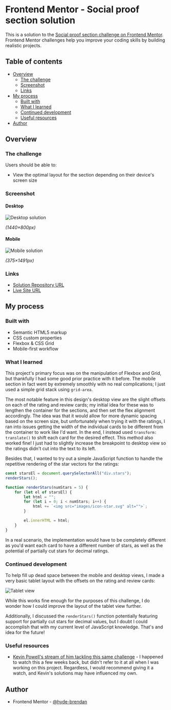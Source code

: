 # Frontend Mentor - Social proof section solution

This is a solution to the [Social proof section challenge on Frontend Mentor](https://www.frontendmentor.io/challenges/social-proof-section-6e0qTv_bA). Frontend Mentor challenges help you improve your coding skills by building realistic projects. 

## Table of contents

- [Overview](#overview)
  - [The challenge](#the-challenge)
  - [Screenshot](#screenshot)
  - [Links](#links)
- [My process](#my-process)
  - [Built with](#built-with)
  - [What I learned](#what-i-learned)
  - [Continued development](#continued-development)
  - [Useful resources](#useful-resources)
- [Author](#author)

## Overview

### The challenge

Users should be able to:

- View the optimal layout for the section depending on their device's screen size

### Screenshot

#### Desktop
![Desktop solution](screenshots/solution-desktop.png)

_(1440×800px)_

#### Mobile
![Mobile solution](screenshots/solution-mobile.png)

_(375×1491px)_

### Links

- [Solution Repository URL](https://github.com/hyde-brendan/hyde-brendan.github.io/tree/main/frontend-mentor/social-proof-section)
- [Live Site URL](https://hyde-brendan.github.io/frontend-mentor/social-proof-section/index)

## My process

### Built with

- Semantic HTML5 markup
- CSS custom properties
- Flexbox & CSS Grid
- Mobile-first workflow

### What I learned

This project's primary focus was on the manipulation of Flexbox and Grid, but thankfully I had some good prior practice with it before. The mobile section in fact went by extremely smoothly with no real complications; I just used a simple grid stack using `grid-area`.

The most notable feature in this design's desktop view are the slight offsets on each of the rating and review cards; my initial idea for these was to lengthen the container for the sections, and then set the flex alignment accordingly. The idea was that it would allow for more dynamic spacing based on the screen size, but unfortunately when trying it with the ratings, I ran into issues getting the width of the individual cards to be different from the container to work like I'd want. In the end, I instead used `transform: translate()` to shift each card for the desired effect. This method also worked fine! I just had to slightly increase the breakpoint to desktop view so the ratings didn't cut into the text to its left.

Besides that, I wanted to try out a simple JavaScript function to handle the repetitive rendering of the star vectors for the ratings:
```javascript
const starsEl = document.querySelectorAll("div.stars");
renderStars();

function renderStars(numStars = 5) {
    for (let el of starsEl) {
        let html = "";
        for (let i = 0; i < numStars; i++) {
            html += `<img src="images/icon-star.svg" alt="">`;
        }

        el.innerHTML = html;
    }
}
```

In a real scenario, the implementation would have to be completely different as you'd want each card to have a different number of stars, as well as the potential of partially cut stars for decimal ratings.

### Continued development

To help fill up dead space between the mobile and desktop views, I made a very basic tablet layout with the offsets on the rating and review cards:

![Tablet view](screenshots/solution-tablet.png)

While this works fine enough for the purposes of this challenge, I do wonder how I could improve the layout of the tablet view further.

Additionally, I discussed the `renderStars()` function potentially featuring support for partially cut stars for decimal values, but I doubt I could accomplish that with my current level of JavaScript knowledge. That's and idea for the future!

### Useful resources

- [Kevin Powell's stream of him tackling this same challenge](https://youtu.be/K27WULzr2P8) - I happened to watch this a few weeks back, but didn't refer to it at all when I was working on this project. Regardless, I would recommend giving it a watch, and Kevin's solutions may have influenced my own.

## Author

- Frontend Mentor - [@hyde-brendan](https://www.frontendmentor.io/profile/hyde-brendan)